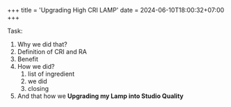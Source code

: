 +++
title = 'Upgrading High CRI LAMP'
date = 2024-06-10T18:00:32+07:00
+++

Task:
1. Why we did that?
2. Definition of CRI and RA
3. Benefit
4. How we did?
	1. list of ingredient
	2. we did
	3. closing
5. And that how we **Upgrading my Lamp into Studio Quality**